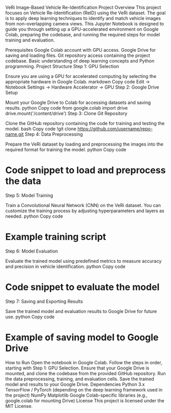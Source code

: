 VeRi Image-Based Vehicle Re-Identification Project
Overview
This project focuses on Vehicle Re-Identification (ReID) using the VeRi dataset. The goal is to apply deep learning techniques to identify and match vehicle images from non-overlapping camera views. This Jupyter Notebook is designed to guide you through setting up a GPU-accelerated environment on Google Colab, preparing the codebase, and running the required steps for model training and evaluation.

Prerequisites
Google Colab account with GPU access.
Google Drive for saving and loading files.
Git repository access containing the project codebase.
Basic understanding of deep learning concepts and Python programming.
Project Structure
Step 1: GPU Selection

Ensure you are using a GPU for accelerated computing by selecting the appropriate hardware in Google Colab.
markdown
Copy code
Edit -> Notebook Settings -> Hardware Accelerator -> GPU
Step 2: Google Drive Setup

Mount your Google Drive to Colab for accessing datasets and saving results.
python
Copy code
from google.colab import drive
drive.mount('/content/drive')
Step 3: Clone Git Repository

Clone the GitHub repository containing the code for training and testing the model.
bash
Copy code
!git clone https://github.com/username/repo-name.git
Step 4: Data Preprocessing

Prepare the VeRi dataset by loading and preprocessing the images into the required format for training the model.
python
Copy code
# Code snippet to load and preprocess the data
Step 5: Model Training

Train a Convolutional Neural Network (CNN) on the VeRi dataset. You can customize the training process by adjusting hyperparameters and layers as needed.
python
Copy code
# Example training script
Step 6: Model Evaluation

Evaluate the trained model using predefined metrics to measure accuracy and precision in vehicle identification.
python
Copy code
# Code snippet to evaluate the model
Step 7: Saving and Exporting Results

Save the trained model and evaluation results to Google Drive for future use.
python
Copy code
# Example of saving model to Google Drive
How to Run
Open the notebook in Google Colab.
Follow the steps in order, starting with Step 1: GPU Selection.
Ensure that your Google Drive is mounted, and clone the codebase from the provided GitHub repository.
Run the data preprocessing, training, and evaluation cells.
Save the trained model and results to your Google Drive.
Dependencies
Python 3.x
TensorFlow / PyTorch (depending on the deep learning framework used in the project)
NumPy
Matplotlib
Google Colab-specific libraries (e.g., google.colab for mounting Drive)
License
This project is licensed under the MIT License.
